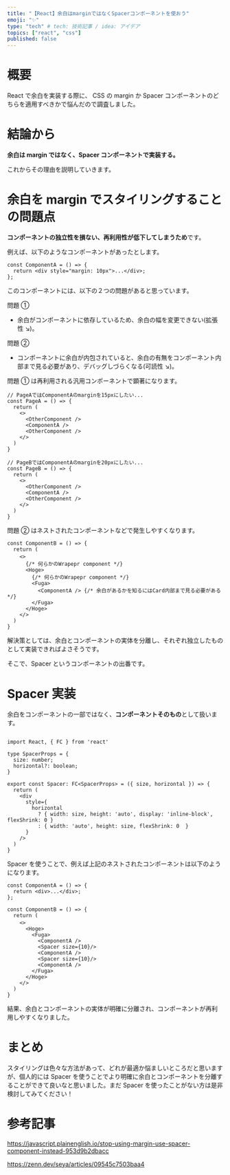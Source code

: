 ```yaml
---
title: "【React】余白はmarginではなくSpacerコンポーネントを使おう"
emoji: "✨"
type: "tech" # tech: 技術記事 / idea: アイデア
topics: ["react", "css"]
published: false
---
```


# 概要

React で余白を実装する際に、 CSS の margin か Spacer コンポーネントのどちらを適用すべきかで悩んだので調査しました。

# 結論から

**余白は margin ではなく、Spacer コンポーネントで実装する。**

これからその理由を説明していきます。

# 余白を margin でスタイリングすることの問題点

**コンポーネントの独立性を損ない、再利用性が低下してしまうため**です。

例えば、以下のようなコンポーネントがあったとします。

```react
const ComponentA = () => {
  return <div style="margin: 10px">...</div>;
};
```

このコンポーネントには、以下の２つの問題があると思っています。

問題 ①

- 余白がコンポーネントに依存しているため、余白の幅を変更できない(拡張性 ↘︎)。

問題 ②

- コンポーネントに余白が内包されていると、余白の有無をコンポーネント内部まで見る必要があり、デバッグしづらくなる(可読性 ↘︎)。

問題 ① は再利用される汎用コンポーネントで顕著になります。

```react: 問題 ①
// PageAではComponentAのmarginを15pxにしたい...
const PageA = () => {
  return (
    <>
      <OtherComponent />
      <ComponentA />
      <OtherComponent />
    </>
  )
}

// PageBではComponentAのmarginを20pxにしたい...
const PageB = () => {
  return (
    <>
      <OtherComponent />
      <ComponentA />
      <OtherComponent />
    </>
  )
}
```

問題 ② はネストされたコンポーネントなどで発生しやすくなります。

```react:問題 ②
const ComponentB = () => {
  return (
    <>    　
      {/* 何らかのWrapepr component */}
      <Hoge>
        {/* 何らかのWrapepr component */}
        <Fuga>
          <ComponentA /> {/* 余白があるかを知るにはCard内部まで見る必要がある */}
        </Fuga>
      </Hoge>
    </>
  )
}
```

解決策としては、余白とコンポーネントの実体を分離し、それぞれ独立したものとして実装できればよさそうです。

そこで、Spacer というコンポーネントの出番です。

# Spacer 実装

余白をコンポーネントの一部ではなく、**コンポーネントそのもの**として扱います。

```react:Spacer.tsx

import React, { FC } from 'react'

type SpacerProps = {
  size: number;
  horizontal?: boolean;
}

export const Spacer: FC<SpacerProps> = ({ size, horizontal }) => {
  return (
    <div
      style={
        horizontal
          ? { width: size, height: 'auto', display: 'inline-block', flexShrink: 0 }
          : { width: 'auto', height: size, flexShrink: 0  }
      }
    />
  )
}

```

Spacer を使うことで、例えば上記のネストされたコンポーネントは以下のようになります。

```react
const ComponentA = () => {
  return <div>...</div>;
};
```

```react
const ComponentB = () => {
  return (
    <>    　
      <Hoge>
        <Fuga>
          <ComponentA />
          <Spacer size={10}/>
          <ComponentA />
          <Spacer size={10}/>
          <ComponentA />
        </Fuga>
      </Hoge>
    </>
  )
}
```

結果、余白とコンポーネントの実体が明確に分離され、コンポーネントが再利用しやすくなりました。

# まとめ

スタイリングは色々な方法があって、どれが最適か悩ましいところだと思いますが、個人的には Spacer を使うことでより明確に余白とコンポーネントを分離することができて良いなと思いました。まだ Spacer を使ったことがない方は是非検討してみてください！

# 参考記事

https://javascript.plainenglish.io/stop-using-margin-use-spacer-component-instead-953d9b2dbacc

https://zenn.dev/seya/articles/09545c7503baa4
